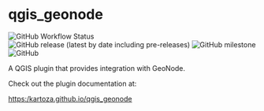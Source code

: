 # qgis_geonode

![GitHub Workflow Status](https://img.shields.io/github/workflow/status/kartoza/qgis_geonode/Continuous%20Integration)
![GitHub release (latest by date including pre-releases)](https://img.shields.io/github/v/release/kartoza/qgis_geonode?include_prereleases)
![GitHub milestone](https://img.shields.io/github/milestones/progress-percent/kartoza/qgis_geonode/1)
![GitHub](https://img.shields.io/github/license/kartoza/qgis_geonode)

A QGIS plugin that provides integration with GeoNode.

Check out the plugin documentation at:

<https:/kartoza.github.io/qgis_geonode>
